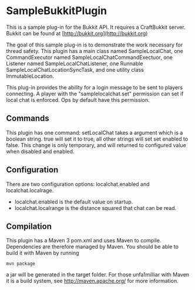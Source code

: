 SampleBukkitPlugin
======

This is a sample plug-in for the Bukkit API. It requires a CraftBukkit server.
Bukkit can be found at [http://bukkit.org](http://bukkit.org) 

The goal of this sample plug-in is to demonstrate the work necessary for thread safety. This
plugin has a main class named SampleLocalChat, one CommandExecutor named
SampleLocalChatCommandExectuor, one Listener named SampleLocalChatListener,
one Runnable SampleLocalChatLocationSyncTask, and one utility class ImmutableLocation.

This plug-in provides the ability for a login message to be sent to players
connecting. A player with the "samplelocalchat.set" permission can set if local chat is enforced.
Ops by default have this permission.

Commands
----------

This plugin has one command: setLocalChat takes a argument which is a boolean string.
true will set it to true, all other strings will set set enabled to false. This change
is only temporary, and will returned to configured value when disabled and enabled.

Configuration
-------------

There are two configuration options: localchat.enabled and localchat.localrage.

* localchat.enabled is the default value on startup. 
* localchat.localrange is the distance squared that chat can be read.

Compilation
-----------

This plugin has a Maven 3 pom.xml and uses Maven to compile. Dependencies are 
therefore managed by Maven. You should be able to build it with Maven by running

    mvn package

a jar will be generated in the target folder. For those unfa1milliar with Maven
it is a build system, see http://maven.apache.org/ for more information.
